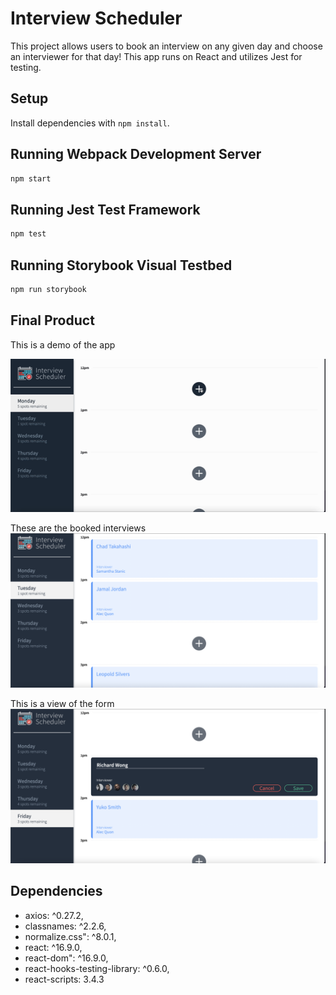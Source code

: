 # Interview Scheduler
This project allows users to book an interview on any given day and choose an interviewer for that day!
This app runs on React and utilizes Jest for testing.
## Setup

Install dependencies with `npm install`.

## Running Webpack Development Server

```sh
npm start
```

## Running Jest Test Framework

```sh
npm test
```

## Running Storybook Visual Testbed

```sh
npm run storybook
```

## Final Product

This is a demo of the app

![App-Demo.gif](https://github.com/Baila3/scheduler/blob/master/docs/Hnet.com-image.gif)

These are the booked interviews
![Booked-Interviews.png](https://github.com/Baila3/scheduler/blob/master/docs/Screen%20Shot%202022-05-26%20at%203.49.51%20PM.png)

This is a view of the form
![Form.png](https://github.com/Baila3/scheduler/blob/master/docs/Screen%20Shot%202022-05-26%20at%203.50.10%20PM.png)

## Dependencies

 - axios: ^0.27.2,
 - classnames: ^2.2.6,
 - normalize.css": ^8.0.1,
 - react: ^16.9.0,
 - react-dom": ^16.9.0,
 - react-hooks-testing-library: ^0.6.0,
 - react-scripts: 3.4.3
